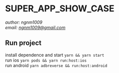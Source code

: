 # SUPER_APP_SHOW_CASE

*author: ngnm1009*\
*email: <ngnm1009@gmail.com>*

## Run project

install dependence and start `yarn && yarn start`\
run ios `yarn pods && yarn run:host:ios`\
run android `yarn adbreverse && run:host:android`
